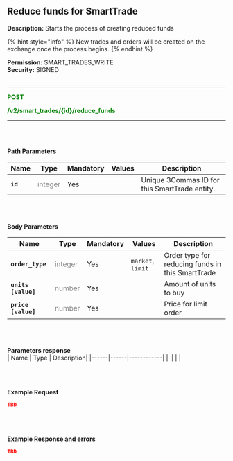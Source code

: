 ## Reduce funds for SmartTrade<br>

**Description:** Starts the process of creating reduced funds<br>

{% hint style="info" %}
New trades and orders will be created on the exchange once the process begins.
{% endhint %}
<br>

**Permission:** SMART_TRADES_WRITE<br>
**Security:** SIGNED
<br>
<br>

-------- 

<mark style="color:green;background-color:white"> **POST**

<mark style="color:green;background-color:white"> **/v2/smart_trades/{id}/reduce_funds**

--------
<br>
<br>

**Path Parameters**<br>

| Name | Type |	Mandatory |	Values	| Description|
|------|------|-----------|-----------------|------------|
|**`id`**  | <mark style="color:grey;background-color:white"> integer | Yes |  | Unique 3Commas ID for this SmartTrade entity. |

<br>
<br>

**Body Parameters**<br>

| Name | Type |	Mandatory |	Values	| Description|
|------|------|-----------|-----------------|------------|
|**`order_type`**  | <mark style="color:grey;background-color:white"> integer	| Yes | `market`, `limit` | Order type for reducing funds in this SmartTrade |
|**`units [value]`**  | <mark style="color:grey;background-color:white"> number	| Yes |  | Amount of units to buy |
|**`price [value]`**  | <mark style="color:grey;background-color:white"> number	| Yes |  | Price for limit order |

<br>
<br>


**Parameters response**<br>
| Name | Type |	Description|
|------|------|------------|
|**` `**| | |

<br>
<br>

**Example Request**<br>
```json
TBD
```
<br>
<br>

**Example Response and errors**<br>
```json
TBD
```